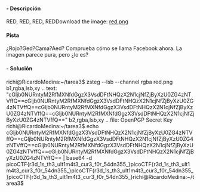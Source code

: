 #### - **Descripción** 
RED, RED, RED, REDDownload the image: [red.png](https://challenge-files.picoctf.net/c_verbal_sleep/831307718b34193b288dde31e557484876fb84978b5818e2627e453a54aa9ba6/red.png)
#### Pista 
¿Rojo?Ged?Cama?Aed?
Comprueba cómo se llama Facebook ahora.
La imagen parece pura, pero ¿lo es?
#### - **Solución** 
richi@RicardoMedina:~/tarea3$ zsteg --lsb --channel rgba red.png
b1,rgba,lsb,xy      .. text: "cGljb0NURntyM2RfMXNfdGgzX3VsdDFtNHQzX2N1cjNfZjByXzU0ZG4zNTVffQ==cGljb0NURntyM2RfMXNfdGgzX3VsdDFtNHQzX2N1cjNfZjByXzU0ZG4zNTVffQ==cGljb0NURntyM2RfMXNfdGgzX3VsdDFtNHQzX2N1cjNfZjByXzU0ZG4zNTVffQ==cGljb0NURntyM2RfMXNfdGgzX3VsdDFtNHQzX2N1cjNfZjByXzU0ZG4zNTVffQ=="
b2,rgba,lsb,xy      .. file: OpenPGP Secret Key
richi@RicardoMedina:~/tarea3$ echo cGljb0NURntyM2RfMXNfdGgzX3VsdDFtNHQzX2N1cjNfZjByXzU0ZG4zNTVffQ==cGljb0NURntyM2RfMXNfdGgzX3VsdDFtNHQzX2N1cjNfZjByXzU0ZG4zNTVffQ==cGljb0NURntyM2RfMXNfdGgzX3VsdDFtNHQzX2N1cjNfZjByXzU0ZG4zNTVffQ==cGljb0NURntyM2RfMXNfdGgzX3VsdDFtNHQzX2N1cjNfZjByXzU0ZG4zNTVffQ== | base64 -d
picoCTF{r3d_1s_th3_ult1m4t3_cur3_f0r_54dn355_}picoCTF{r3d_1s_th3_ult1m4t3_cur3_f0r_54dn355_}picoCTF{r3d_1s_th3_ult1m4t3_cur3_f0r_54dn355_}picoCTF{r3d_1s_th3_ult1m4t3_cur3_f0r_54dn355_}richi@RicardoMedina:~/tarea3$